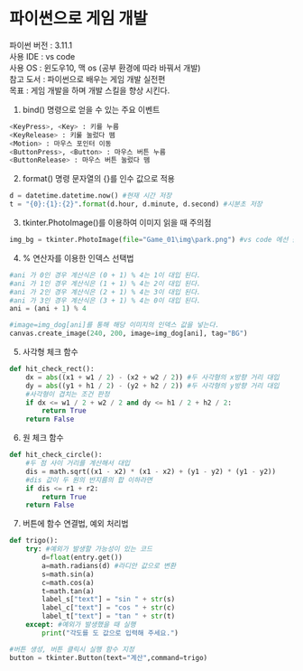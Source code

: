 # 파이썬으로 게임 개발  
파이썬 버전 : 3.11.1  
사용 IDE : vs code  
사용 OS : 윈도우10, 맥 os (공부 환경에 따라 바꿔서 개발)  
참고 도서 : 파이썬으로 배우는 게임 개발 실전편   
목표 : 게임 개발을 하며 개발 스킬을 향상 시킨다.  
1. bind() 명령으로 얻을 수 있는 주요 이벤트
```py
<KeyPress>, <Key> : 키를 누름  
<KeyRelease> : 키룰 눌렀다 뗌  
<Motion> : 마우스 포인터 이동  
<ButtonPress>, <Button> : 마우스 버튼 누름  
<ButtonRelease> : 마우스 버튼 눌렀다 뗌  
```
2. format() 명령 문자열의 {}를 인수 값으로 적용
```py
d = datetime.datetime.now() #현재 시간 저장
t = "{0}:{1}:{2}".format(d.hour, d.minute, d.second) #시분초 저장
```
3. tkinter.PhotoImage()를 이용하여 이미지 읽을 때 주의점  
```py
img_bg = tkinter.PhotoImage(file="Game_01\img\park.png") #vs code 에선 폴더 경로도 써줘야 한다.
```
4. % 연산자를 이용한 인덱스 선택법
```py
#ani 가 0인 경우 계산식은 (0 + 1) % 4는 1이 대입 된다.
#ani 가 1인 경우 계산식은 (1 + 1) % 4는 2이 대입 된다.
#ani 가 2인 경우 계산식은 (2 + 1) % 4는 3이 대입 된다.
#ani 가 3인 경우 계산식은 (3 + 1) % 4는 0이 대입 된다.
ani = (ani + 1) % 4 

#image=img_dog[ani]를 통해 해당 이미지의 인덱스 값을 넣는다.
canvas.create_image(240, 200, image=img_dog[ani], tag="BG") 
```
5. 사각형 체크 함수
```py
def hit_check_rect():
    dx = abs((x1 + w1 / 2) - (x2 + w2 / 2)) #두 사각형의 x방향 거리 대입
    dy = abs((y1 + h1 / 2) - (y2 + h2 / 2)) #두 사각형의 y방향 거리 대입
    #사각형이 겹치는 조건 판정
    if dx <= w1 / 2 + w2 / 2 and dy <= h1 / 2 + h2 / 2: 
        return True
    return False
```
6. 원 체크 함수
```py
def hit_check_circle():
    #두 점 사이 거리를 계산해서 대입
    dis = math.sqrt((x1 - x2) * (x1 - x2) + (y1 - y2) * (y1 - y2))
    #dis 값이 두 원의 반지름의 합 이하라면
    if dis <= r1 + r2:
        return True
    return False
```
7. 버튼에 함수 연결법, 예외 처리법
```py
def trigo(): 
    try: #예외가 발생할 가능성이 있는 코드
        d=float(entry.get())
        a=math.radians(d) #라디안 값으로 변환
        s=math.sin(a)
        c=math.cos(a)
        t=math.tan(a)
        label_s["text"] = "sin " + str(s)
        label_c["text"] = "cos " + str(c)
        label_t["text"] = "tan " + str(t)
    except: #예외가 발생했을 때 실행
        print("각도를 도 값으로 입력해 주세요.")

#버튼 생성, 버튼 클릭시 실행 함수 지정
button = tkinter.Button(text="계산",command=trigo) 
```
